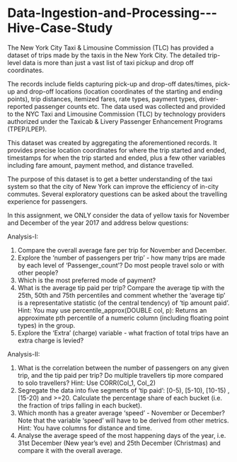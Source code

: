 # Data-Ingestion-and-Processing---Hive-Case-Study
The New York City Taxi & Limousine Commission (TLC) has provided a dataset of trips made by the taxis in the New York City. The detailed trip-level data is more than just a vast list of taxi pickup and drop off coordinates.  

The records include fields capturing pick-up and drop-off dates/times, pick-up and drop-off locations (location coordinates of the starting and ending points), trip distances, itemized fares, rate types, payment types, driver-reported passenger counts etc. The data used was collected and provided to the NYC Taxi and Limousine Commission (TLC) by technology providers authorized under the Taxicab & Livery Passenger Enhancement Programs (TPEP/LPEP).

This dataset was created by aggregating the aforementioned records. It provides precise location coordinates for where the trip started and ended, timestamps for when the trip started and ended, plus a few other variables including fare amount, payment method, and distance travelled.

The purpose of this dataset is to get a better understanding of the taxi system so that the city of New York can improve the efficiency of in-city commutes. Several exploratory questions can be asked about the travelling experience for passengers.

In this assignment, we ONLY consider the data of yellow taxis for November and December of the year 2017 and address below questions:

Analysis-I:
1. Compare the overall average fare per trip for November and December.
2. Explore the ‘number of passengers per trip’ - how many trips are made by each level of ‘Passenger_count’? Do most people travel solo or with other people?
3. Which is the most preferred mode of payment?
4. What is the average tip paid per trip? Compare the average tip with the 25th, 50th and 75th percentiles and comment whether the ‘average tip’ is a representative statistic (of the central tendency) of ‘tip amount paid’. Hint: You may use percentile_approx(DOUBLE col, p): Returns an approximate pth percentile of a numeric column (including floating point types) in the group.
5. Explore the ‘Extra’ (charge) variable - what fraction of total trips have an extra charge is levied?

Analysis-II:
1. What is the correlation between the number of passengers on any given trip, and the tip paid per trip? Do multiple travellers tip more compared to solo travellers? Hint: Use CORR(Col_1, Col_2)
2. Segregate the data into five segments of ‘tip paid’: [0-5), [5-10), [10-15) , [15-20) and >=20. Calculate the percentage share of each bucket (i.e. the fraction of trips falling in each bucket).
3. Which month has a greater average ‘speed’ - November or December? Note that the variable ‘speed’ will have to be derived from other metrics. Hint: You have columns for distance and time.
4. Analyse the average speed of the most happening days of the year, i.e. 31st December (New year’s eve) and 25th December (Christmas) and compare it with the overall average. 
